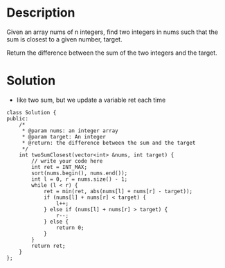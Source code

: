 # Description

Given an array nums of n integers, find two integers in nums such that the sum is closest to a given number, target.

Return the difference between the sum of the two integers and the target.

# Solution

- like two sum, but we update a variable ret each time
```
class Solution {
public:
    /*
     * @param nums: an integer array
     * @param target: An integer
     * @return: the difference between the sum and the target
     */
    int twoSumClosest(vector<int> &nums, int target) {
        // write your code here
        int ret = INT_MAX;
        sort(nums.begin(), nums.end());
        int l = 0, r = nums.size() - 1;
        while (l < r) {
            ret = min(ret, abs(nums[l] + nums[r] - target));
            if (nums[l] + nums[r] < target) {
                l++;
            } else if (nums[l] + nums[r] > target) {
                r--;
            } else {
                return 0;
            }
        }
        return ret;
    }
};
```
